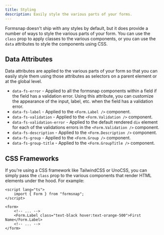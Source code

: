```yaml
---
title: Styling
description: Easily style the various parts of your forms.
---
```


Formsnap doesn't ship with any styles by default, but it does provide a number of ways to style the various parts of your form. You can use the `class` prop to apply classes to the various components, or you can use the `data` attributes to style the components using CSS.

## Data Attributes

Data attributes are applied to the various parts of your form so that you can easily style them using those attributes as selectors on a parent element or at the global level.

- `data-fs-error` - Applied to all the formsnap components within a field if the field has a validation error. Using this attribute, you can customize the appearance of the input, label, etc. when the field has a validation error.
- `data-fs-label` - Applied to the `<Form.Label />` component.
- `data-fs-validation` - Applied to the `<Form.Validation />` component.
- `data-fs-validation-error` - Applied to the default rendered `div` element for each of the validations errors in the `<Form.Validation />` component.
- `data-fs-description` - Applied to the `<Form.Description />` component.
- `data-fs-group` - Applied to the `<Form.Group />` component.
- `data-fs-group-title` - Applied to the `<Form.GroupTitle />` component.

## CSS Frameworks

If you're using a CSS framework like TailwindCSS or UnoCSS, you can simply pass the `class` prop to the various components that render HTML elements under the hood. For example:

```svelte {7}
<script lang="ts">
	import { Form } from "formsnap";
</script>

<form>
	<!-- ... -->
	<Form.Label class="text-black hover:text-orange-500">First Name</Form.Label>
	<!-- ... -->
</form>
```
